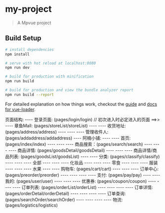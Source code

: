 # my-project

> A Mpvue project

## Build Setup

``` bash
# install dependencies
npm install

# serve with hot reload at localhost:8080
npm run dev

# build for production with minification
npm run build

# build for production and view the bundle analyzer report
npm run build --report
```

For detailed explanation on how things work, checkout the [guide](http://vuejs-templates.github.io/webpack/) and [docs for vue-loader](http://vuejs.github.io/vue-loader).



页面结构:
---- 登录页面: (pages/login/login)              // 初次进入时必定进入的页面
==>> ---- 章鱼Mall: (pages/storeList/storeList)
     ---- ---- 收货地址: (pages/address/address)
     ---- ---- ---- 管理收件人: (pages/addaddress/addaddress)
     ---- 阿楠小铺:
     ---- ---- 首页: (pages/index/index)
     ---- ---- ---- 商品搜索：(pages/search/search)
     ---- ---- ---- 商品详情: (pages/goodsDetail/goodsDetail)
     ---- ---- ---- 商品详情/商品列表: (pages/goodsList/goodsList)
     ---- ---- 分类: (pages/classify/classify)
     ---- ---- ---- 全部
     ---- ---- ---- 化妆品
     ---- ---- ---- 零食
     ---- ---- ---- 服装
     ---- ---- ---- 水果
     ---- ---- 购物车: (pages/cart/cart)
     ---- ---- ---- 订单中心: (pages/preorder/preorder)
     ---- ---- ---- ---- 支付: (pages/pay/pay)
     ---- ---- 我的: (pages/user/user)
     ---- ---- ---- 优惠券: (pages/coupon/coupon)
     ---- ---- ---- 订单列表:   (pages/orderList/orderList)
     ---- ---- ---- ---- 订单详情: (pages/orderDetail/orderDetail)
     ---- ---- ---- ---- 订单查询: (pages/searchOrder/searchOrder)
     ---- ---- ---- ---- 物流:     (pages/logistics/logistics)
